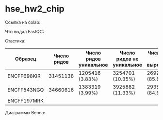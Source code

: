 # hse_hw2_chip

Ссылка на colab: 

Что выдал FastQC:

Стастика:

| Образец | Число ридов | Число ридов уникальное | Число ридов не уникальное | Число ридов не выровнялось |
| ------- | ----- | ----- | ------ | ----- |
| ENCFF698KIR | 31451138 | 1205416 (3.83%) | 3254701 (10.35%) | 26991021 (85.82%) |
| ENCFF543NGQ | 34660616 | 1383319 (3.99%) | 3925882 (11.33%) | 29351415 (84.68%) |
| ENCFF197MRK | | | | |

Диаграммы Венна:
